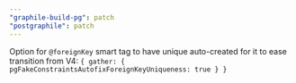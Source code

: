 ```yaml
---
"graphile-build-pg": patch
"postgraphile": patch
---
```


Option for `@foreignKey` smart tag to have unique auto-created for it to ease
transition from V4:
`{ gather: { pgFakeConstraintsAutofixForeignKeyUniqueness: true } }`
